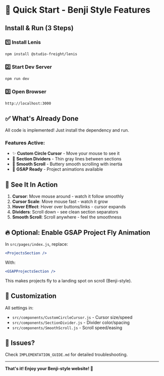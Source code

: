 # 🚀 Quick Start - Benji Style Features

## Install & Run (3 Steps)

### 1️⃣ Install Lenis
```bash
npm install @studio-freight/lenis
```

### 2️⃣ Start Dev Server
```bash
npm run dev
```

### 3️⃣ Open Browser
```
http://localhost:3000
```

## ✅ What's Already Done

All code is implemented! Just install the dependency and run.

### Features Active:
- ✨ **Custom Circle Cursor** - Move your mouse to see it
- 📏 **Section Dividers** - Thin gray lines between sections
- 🎢 **Smooth Scroll** - Buttery smooth scrolling with inertia
- 🎯 **GSAP Ready** - Project animations available

## 🎨 See It In Action

1. **Cursor**: Move mouse around - watch it follow smoothly
2. **Cursor Scale**: Move mouse fast - watch it grow
3. **Hover Effect**: Hover over buttons/links - cursor expands
4. **Dividers**: Scroll down - see clean section separators
5. **Smooth Scroll**: Scroll anywhere - feel the smoothness

## 🔥 Optional: Enable GSAP Project Fly Animation

In `src/pages/index.js`, replace:
```jsx
<ProjectsSection />
```

With:
```jsx
<GSAPProjectsSection />
```

This makes projects fly to a landing spot on scroll (Benji-style).

## 📝 Customization

All settings in:
- `src/components/CustomCircleCursor.js` - Cursor size/speed
- `src/components/SectionDivider.js` - Divider color/spacing
- `src/components/SmoothScroll.js` - Scroll speed/easing

## 🐛 Issues?

Check `IMPLEMENTATION_GUIDE.md` for detailed troubleshooting.

---

**That's it! Enjoy your Benji-style website! 🎉**

